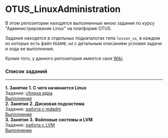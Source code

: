 # OTUS_LinuxAdministration
В этом репозитории находятся выполненные мною задания по курсу "Администрирование Linux" на платформе OTUS.

Задания находятся в отдельных подкаталогах типа `lesson_xx`, в каждом из которых есть файл `README.md` с детальным описанием условия задачи и хода ее выполнения.

Кроме того, у данного репозитория имеется своя [Wiki](https://github.com/che-a/OTUS_LinuxAdministration/wiki).

### Список заданий <hr>
**1. Занятие 1. С  чего начинается Linux**  
Задание: [сборка ядра](https://github.com/che-a/OTUS_LinuxAdministration/blob/master/lesson_01/)  
[Выполнение](https://github.com/che-a/OTUS_LinuxAdministration/blob/master/lesson_01/README.md)  
**2. Занятие 2. Дисковая подсистема**  
Задание: [работа с mdadm](https://github.com/che-a/OTUS_LinuxAdministration/blob/master/lesson_02/)  
[Выполнение](https://github.com/che-a/OTUS_LinuxAdministration/blob/master/lesson_02/README.md)  
**3. Занятие 3. Файловые системы и LVM**  
Задание: [работа с LVM](https://github.com/che-a/OTUS_LinuxAdministration/blob/master/lesson_03/)  
[Выполнение](https://github.com/che-a/OTUS_LinuxAdministration/blob/master/lesson_03/README.md)  
